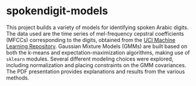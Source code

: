 # spokendigit-models

This project builds a variety of models for identifying spoken Arabic digits. The data used are the time series of mel-frequency cepstral 
coefficients (MFCCs) corresponding to the digits, obtained from the 
[UCI Machine Learning Repository](https://archive.ics.uci.edu/ml/datasets/Spoken+Arabic+Digit). Gaussian Mixture Models (GMMs) are built based on both the 
k-means and expectation-maximization algorithms, making use of `sklearn` modules. Several different modeling choices were explored, including normalization and placing constraints on the GMM covariances. The PDF presentation provides explanations and results from the various methods.
